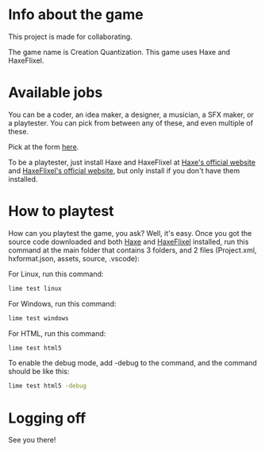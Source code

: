 # Info about the game

This project is made for collaborating.

The game name is Creation Quantization.
This game uses Haxe and HaxeFlixel.

# Available jobs

You can be a coder, an idea maker, a designer, a musician, a SFX maker, or a playtester.
You can pick from between any of these, and even multiple of these.

Pick at the form [here](https://forms.gle/MD75ZUPvnNRsZRKc8).

To be a playtester, just install Haxe and HaxeFlixel at [Haxe's official website](https://haxe.org/download/) and [HaxeFlixel's official website](https://haxeflixel.com/documentation/install-haxeflixel/), but only install if you don't have them installed.

# How to playtest

How can you playtest the game, you ask?
Well, it's easy.
Once you got the source code downloaded and both [Haxe](https://haxe.org) and [HaxeFlixel](https://haxeflixel.com) installed, run this command at the main folder that contains 3 folders, and 2 files (Project.xml, hxformat.json, assets, source, .vscode):

For Linux, run this command:
```bash
lime test linux
```

For Windows, run this command:
```bash
lime test windows
```

For HTML, run this command:
```bash
lime test html5
```
To enable the debug mode, add -debug to the command, and the command should be like this:
```bash
lime test html5 -debug
```

# Logging off
See you there!
